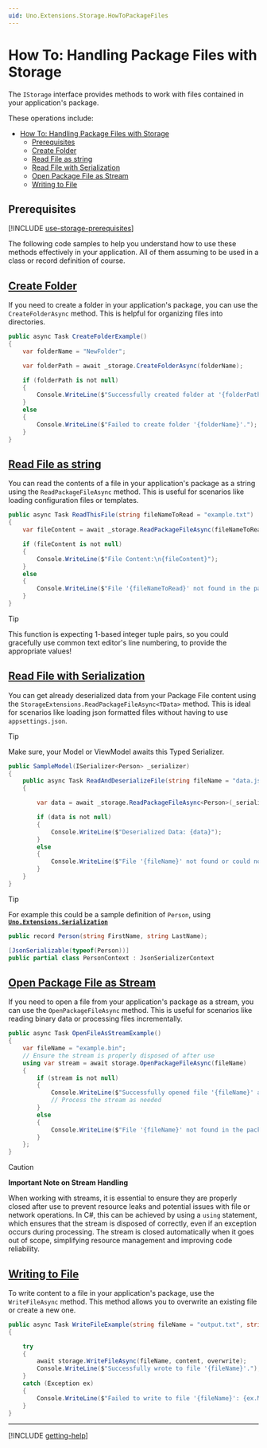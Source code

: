 ```yaml
---
uid: Uno.Extensions.Storage.HowToPackageFiles
---
```


# How To: Handling Package Files with Storage

The `IStorage` interface provides methods to work with files contained in your application's package.

These operations include:

- [How To: Handling Package Files with Storage](#how-to-handling-package-files-with-storage)
  - [Prerequisites](#prerequisites)
  - [Create Folder](#create-folder)
  - [Read File as string](#read-file-as-string)
  - [Read File with Serialization](#read-file-with-serialization)
  - [Open Package File as Stream](#open-package-file-as-stream)
  - [Writing to File](#writing-to-file)

## Prerequisites

[!INCLUDE [use-storage-prerequisites](./includes/use-storage-prerequisites.md)]

The following code samples to help you understand how to use these methods effectively in your application. All of them assuming to be used in a class or record definition of course.

## [Create Folder](#tab/create-folder)

If you need to create a folder in your application's package, you can use the `CreateFolderAsync` method. This is helpful for organizing files into directories.

```csharp
public async Task CreateFolderExample()
{
    var folderName = "NewFolder";

    var folderPath = await _storage.CreateFolderAsync(folderName);

    if (folderPath is not null)
    {
        Console.WriteLine($"Successfully created folder at '{folderPath}'.");
    }
    else
    {
        Console.WriteLine($"Failed to create folder '{folderName}'.");
    }
}
```

## [Read File as string](#tab/read-file-as-string)

You can read the contents of a file in your application's package as a string using the `ReadPackageFileAsync` method. This is useful for scenarios like loading configuration files or templates.

```csharp
public async Task ReadThisFile(string fileNameToRead = "example.txt")
{
    var fileContent = await _storage.ReadPackageFileAsync(fileNameToRead);

    if (fileContent is not null)
    {
        Console.WriteLine($"File Content:\n{fileContent}");
    }
    else
    {
        Console.WriteLine($"File '{fileNameToRead}' not found in the package.");
    }
}
```

<!-- TODO: Uncomment this if PR #2734 has been merged https://github.com/unoplatform/uno.extensions/pull/2734

## [Reading specified Lines from Package File](#tab/reading-specified-lines-from-package-file)

You can also read just selected lines from a file, which is particularly useful for processing large unstructured text files, but you might only need certain lines of it, which can but not have to be in one Block of Lines.

```csharp
public async Task ReadSpecificLinesExample()
{
    var fileName = "example.txt";
    var lineRanges = new List<(int Start, int End)> // this could any type fitting as IEnumerable<(int,int)> since this function does not manipulate the provided Values.
    {
        (0, 5), // Read lines 0 to 5
        (10, 15) // Read lines 10 to 15
    };

    var selectedLines = await storage.ReadLinesFromPackageFileAsync(fileName, lineRanges);

    if (selectedLines is not null)
    {
        Console.WriteLine(line);
    }
    else
    {
        Console.WriteLine($"File '{fileName}' not found or empty.");
    }
}
``` -->

> [!TIP]
> This function is expecting 1-based integer tuple pairs, so you could gracefully use common text editor's line numbering, to provide the appropriate values!

## [Read File with Serialization](#tab/read-file-with-Serialization)

You can get already deserialized data from your Package File content using the `StorageExtensions.ReadPackageFileAsync<TData>` method. This is ideal for scenarios like loading json formatted files without having to use `appsettings.json`.

> [!TIP]
> Make sure, your Model or ViewModel awaits this Typed Serializer.

```csharp
public SampleModel(ISerializer<Person> _serializer)
{
    public async Task ReadAndDeserializeFile(string fileName = "data.json")
    {

        var data = await _storage.ReadPackageFileAsync<Person>(_serializer, fileName);

        if (data is not null)
        {
            Console.WriteLine($"Deserialized Data: {data}");
        }
        else
        {
            Console.WriteLine($"File '{fileName}' not found or could not be deserialized.");
        }
    }
}
```

> [!TIP]
> For example this could be a sample definition of `Person`, using [**`Uno.Extensions.Serialization`**](xref:Uno.Extensions.Serialization.Overview)
>
> ```csharp
> public record Person(string FirstName, string LastName);
>
> [JsonSerializable(typeof(Person))]
> public partial class PersonContext : JsonSerializerContext
> ```

## [Open Package File as Stream](#tab/open-package-file-as-stream)

If you need to open a file from your application's package as a stream, you can use the `OpenPackageFileAsync` method. This is useful for scenarios like reading binary data or processing files incrementally.

```csharp
public async Task OpenFileAsStreamExample()
{
    var fileName = "example.bin";
    // Ensure the stream is properly disposed of after use
    using var stream = await storage.OpenPackageFileAsync(fileName)
    {
        if (stream is not null)
        {
            Console.WriteLine($"Successfully opened file '{fileName}' as a stream.");
            // Process the stream as needed
        }
        else
        {
            Console.WriteLine($"File '{fileName}' not found in the package.");
        }
    };
}
```

> [!CAUTION]
> **Important Note on Stream Handling**
>
> When working with streams, it is essential to ensure they are properly closed after use to prevent resource leaks and potential issues with file or network operations. In C#, this can be achieved by using a `using` statement, which ensures that the stream is disposed of correctly, even if an exception occurs during processing. The stream is closed automatically when it goes out of scope, simplifying resource management and improving code reliability.

## [Writing to File](#tab/write-to-file)

To write content to a file in your application's package, use the `WriteFileAsync` method. This method allows you to overwrite an existing file or create a new one.

```csharp
public async Task WriteFileExample(string fileName = "output.txt", string toBeWrittenContent = "Hello, Uno Platform!", bool shouldOverwrite = false)
{

    try
    {
        await storage.WriteFileAsync(fileName, content, overwrite);
        Console.WriteLine($"Successfully wrote to file '{fileName}'.");
    }
    catch (Exception ex)
    {
        Console.WriteLine($"Failed to write to file '{fileName}': {ex.Message}");
    }
}
```

---

[!INCLUDE [getting-help](../includes/getting-help.md)]
